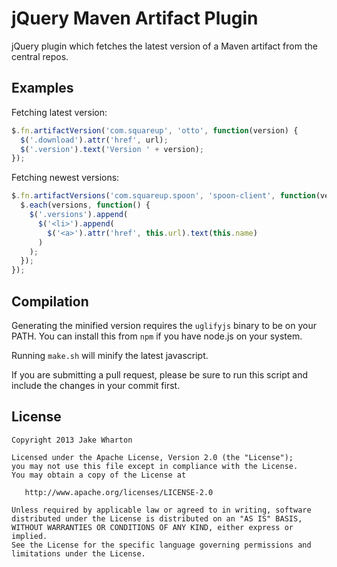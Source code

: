 jQuery Maven Artifact Plugin
============================

jQuery plugin which fetches the latest version of a Maven artifact from the central repos.



Examples
--------

Fetching latest version:

```javascript
$.fn.artifactVersion('com.squareup', 'otto', function(version) {
  $('.download').attr('href', url);
  $('.version').text('Version ' + version);
});
```

Fetching newest versions:

```javascript
$.fn.artifactVersions('com.squareup.spoon', 'spoon-client', function(versions) {
  $.each(versions, function() {
    $('.versions').append(
      $('<li>').append(
        $('<a>').attr('href', this.url).text(this.name)
      )
    );
  });
});
```



Compilation
-----------

Generating the minified version requires the `uglifyjs` binary to be on your PATH. You
can install this from `npm` if you have node.js on your system.

Running `make.sh` will minify the latest javascript.

If you are submitting a pull request, please be sure to run this script and include the
changes in your commit first.



License
-------

    Copyright 2013 Jake Wharton

    Licensed under the Apache License, Version 2.0 (the "License");
    you may not use this file except in compliance with the License.
    You may obtain a copy of the License at

       http://www.apache.org/licenses/LICENSE-2.0

    Unless required by applicable law or agreed to in writing, software
    distributed under the License is distributed on an "AS IS" BASIS,
    WITHOUT WARRANTIES OR CONDITIONS OF ANY KIND, either express or implied.
    See the License for the specific language governing permissions and
    limitations under the License.
